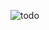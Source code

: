 ![todo](https://user-images.githubusercontent.com/80273287/222971234-bcfd717f-55a3-4e4f-b291-0c95e1be778a.PNG)
